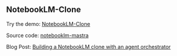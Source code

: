 ## NotebookLM-Clone

Try the demo: [NotebookLM-Clone](https://notebooklm-mastra.vercel.app/)

Source code: [notebooklm-mastra](https://github.com/mastra-ai/notebooklm-mastra/)

Blog Post: [Building a NotebookLM clone with an agent orchestrator](https://mastra.ai/blog/notebooklm-clone-with-agent-orchestration)
